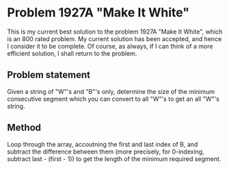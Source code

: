 # Problem 1927A "Make It White"
This is my current best solution to the problem 1927A "Make It White", which is an 800 rated problem. My current solution has been accepted, and hence I consider it to be complete. Of course, as always, if I can think of a more efficient solution, I shall return to the problem. 

## Problem statement
Given a string of "W"'s and "B"'s only, determine the size of the minimum consecutive segment which you can convert to all "W"'s to get an all "W"'s string.

## Method
Loop through the array, accoutning the first and last index of B, and subtract the difference between them (more precisely, for 0-indexing, subtract last - (first - 1)) to get the length of the minimum required segment.